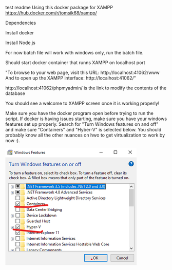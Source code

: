 test readme
Using this docker package for XAMPP
https://hub.docker.com/r/tomsik68/xampp/

Dependencies

Install docker

Install Node.js

For now batch file will work with windows only, run the batch file.

Should start docker container that runns XAMPP on localhost port 

"To browse to your web page, visit this URL: http://localhost:41062/www And to open up the XAMPP interface: http://localhost:41062/"

http://localhost:41062/phpmyadmin/ is the link to modify the contents of the database

You should see a welcome to XAMPP screen once it is working properly!

Make sure you have the docker program open before trying to run the script. If docker is having issues starting, make sure you have your windows features set up properly. Search for "Turn Windows features on and off" and make sure "Containers" and "Hyber-V" is selected below. You should probably know all the other nuances on hwo to get virtualization to work by now :).

![alt text](https://github.com/Decimator714/CSCE-310-Final-Project/blob/master/setup_pics/windows_features.png?raw=true)

